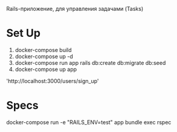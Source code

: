 

Rails-приложение, для управления задачами (Tasks)

# Set Up

1. docker-compose build
2. docker-compose up -d
3. docker-compose run app rails db:create db:migrate db:seed
4. docker-compose up app

'http://localhost:3000/users/sign_up'

# Specs

docker-compose run -e "RAILS_ENV=test" app bundle exec rspec